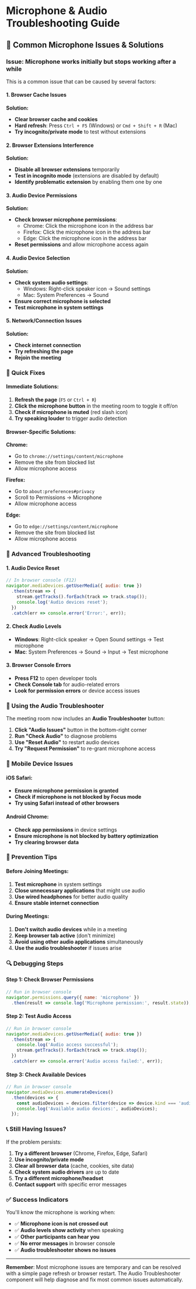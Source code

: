 # Microphone & Audio Troubleshooting Guide

## 🎤 Common Microphone Issues & Solutions

### **Issue: Microphone works initially but stops working after a while**

This is a common issue that can be caused by several factors:

#### **1. Browser Cache Issues**
**Solution:**
- **Clear browser cache and cookies**
- **Hard refresh**: Press `Ctrl + F5` (Windows) or `Cmd + Shift + R` (Mac)
- **Try incognito/private mode** to test without extensions

#### **2. Browser Extensions Interference**
**Solution:**
- **Disable all browser extensions** temporarily
- **Test in incognito mode** (extensions are disabled by default)
- **Identify problematic extension** by enabling them one by one

#### **3. Audio Device Permissions**
**Solution:**
- **Check browser microphone permissions**:
  - Chrome: Click the microphone icon in the address bar
  - Firefox: Click the microphone icon in the address bar
  - Edge: Click the microphone icon in the address bar
- **Reset permissions** and allow microphone access again

#### **4. Audio Device Selection**
**Solution:**
- **Check system audio settings**:
  - Windows: Right-click speaker icon → Sound settings
  - Mac: System Preferences → Sound
- **Ensure correct microphone is selected**
- **Test microphone in system settings**

#### **5. Network/Connection Issues**
**Solution:**
- **Check internet connection**
- **Try refreshing the page**
- **Rejoin the meeting**

### **🔧 Quick Fixes**

#### **Immediate Solutions:**
1. **Refresh the page** (`F5` or `Ctrl + R`)
2. **Click the microphone button** in the meeting room to toggle it off/on
3. **Check if microphone is muted** (red slash icon)
4. **Try speaking louder** to trigger audio detection

#### **Browser-Specific Solutions:**

**Chrome:**
- Go to `chrome://settings/content/microphone`
- Remove the site from blocked list
- Allow microphone access

**Firefox:**
- Go to `about:preferences#privacy`
- Scroll to Permissions → Microphone
- Allow microphone access

**Edge:**
- Go to `edge://settings/content/microphone`
- Remove the site from blocked list
- Allow microphone access

### **🎯 Advanced Troubleshooting**

#### **1. Audio Device Reset**
```javascript
// In browser console (F12)
navigator.mediaDevices.getUserMedia({ audio: true })
  .then(stream => {
    stream.getTracks().forEach(track => track.stop());
    console.log('Audio devices reset');
  })
  .catch(err => console.error('Error:', err));
```

#### **2. Check Audio Levels**
- **Windows**: Right-click speaker → Open Sound settings → Test microphone
- **Mac**: System Preferences → Sound → Input → Test microphone

#### **3. Browser Console Errors**
- **Press F12** to open developer tools
- **Check Console tab** for audio-related errors
- **Look for permission errors** or device access issues

### **🚀 Using the Audio Troubleshooter**

The meeting room now includes an **Audio Troubleshooter** button:

1. **Click "Audio Issues"** button in the bottom-right corner
2. **Run "Check Audio"** to diagnose problems
3. **Use "Reset Audio"** to restart audio devices
4. **Try "Request Permission"** to re-grant microphone access

### **📱 Mobile Device Issues**

#### **iOS Safari:**
- **Ensure microphone permission is granted**
- **Check if microphone is not blocked by Focus mode**
- **Try using Safari instead of other browsers**

#### **Android Chrome:**
- **Check app permissions** in device settings
- **Ensure microphone is not blocked by battery optimization**
- **Try clearing browser data**

### **🔄 Prevention Tips**

#### **Before Joining Meetings:**
1. **Test microphone** in system settings
2. **Close unnecessary applications** that might use audio
3. **Use wired headphones** for better audio quality
4. **Ensure stable internet connection**

#### **During Meetings:**
1. **Don't switch audio devices** while in a meeting
2. **Keep browser tab active** (don't minimize)
3. **Avoid using other audio applications** simultaneously
4. **Use the audio troubleshooter** if issues arise

### **🔍 Debugging Steps**

#### **Step 1: Check Browser Permissions**
```javascript
// Run in browser console
navigator.permissions.query({ name: 'microphone' })
  .then(result => console.log('Microphone permission:', result.state));
```

#### **Step 2: Test Audio Access**
```javascript
// Run in browser console
navigator.mediaDevices.getUserMedia({ audio: true })
  .then(stream => {
    console.log('Audio access successful');
    stream.getTracks().forEach(track => track.stop());
  })
  .catch(err => console.error('Audio access failed:', err));
```

#### **Step 3: Check Available Devices**
```javascript
// Run in browser console
navigator.mediaDevices.enumerateDevices()
  .then(devices => {
    const audioDevices = devices.filter(device => device.kind === 'audioinput');
    console.log('Available audio devices:', audioDevices);
  });
```

### **📞 Still Having Issues?**

If the problem persists:

1. **Try a different browser** (Chrome, Firefox, Edge, Safari)
2. **Use incognito/private mode**
3. **Clear all browser data** (cache, cookies, site data)
4. **Check system audio drivers** are up to date
5. **Try a different microphone/headset**
6. **Contact support** with specific error messages

### **✅ Success Indicators**

You'll know the microphone is working when:
- ✅ **Microphone icon is not crossed out**
- ✅ **Audio levels show activity** when speaking
- ✅ **Other participants can hear you**
- ✅ **No error messages** in browser console
- ✅ **Audio troubleshooter shows no issues**

---

**Remember**: Most microphone issues are temporary and can be resolved with a simple page refresh or browser restart. The Audio Troubleshooter component will help diagnose and fix most common issues automatically. 